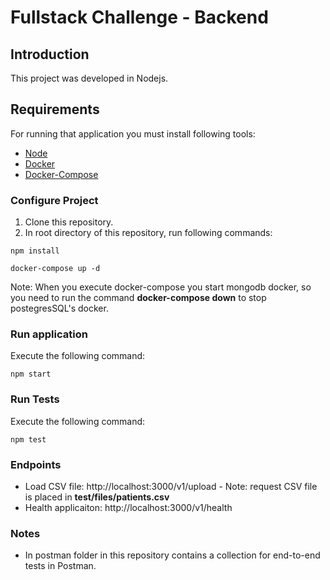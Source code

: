 # Fullstack Challenge - Backend

## Introduction

This project was developed in Nodejs.

## Requirements
  
For running that application you must install following tools:

- [Node](https://nodejs.org/pt-br/download/)
- [Docker](https://www.docker.com/products/docker-desktop)
- [Docker-Compose](https://docs.docker.com/compose/install/)


### Configure Project

1. Clone this repository.
2. In root directory of this repository, run following commands:
```
npm install

docker-compose up -d
``` 

Note: When you execute docker-compose you start mongodb docker, so you need to run the command <b>docker-compose down</b> to stop postegresSQL's docker.


### Run application

Execute the following command:

```
npm start
```

### Run Tests

Execute the following command:

```
npm test
```


### Endpoints

- Load CSV file: http://localhost:3000/v1/upload - Note: request CSV file is placed in <b>test/files/patients.csv</b>
- Health applicaiton: http://localhost:3000/v1/health

### Notes

- In postman folder in this repository contains a collection for end-to-end tests in Postman.
